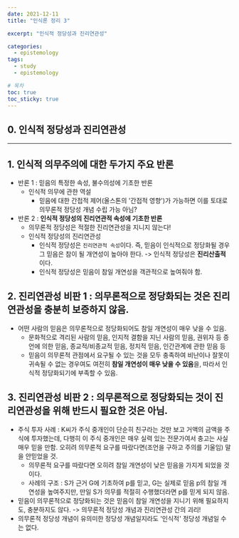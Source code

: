 ```yaml
---
date: 2021-12-11
title: "인식론 정리 3"

excerpt: "인식적 정당성과 진리연관성"

categories: 
  - epistemology
tags: 
  - study
  - epistemology

# 목차
toc: true  
toc_sticky: true 
---
```


## 0. 인식적 정당성과 진리연관성

---
          
## 1. 인식적 의무주의에 대한 두가지 주요 반론
- 반론 1 : 믿음의 특정한 속성, 불수의성에 기초한 반론
  - 인식적 의무에 관한 역설
    - 믿음에 대한 간접적 제어(올스톤의 '간접적 영향')가 가능하면 이를 토대로 의무론적 정당성 개념 수립 가능 아님?
- 반론 2 : **인식적 정당성의 진리연관적 속성에 기초한 반론**
  - 의무론적 정당성은 적절한 진리연관성을 지니지 않는다!
  - 인식적 정당성의 진리연관성
    - 인식적 정당성은 `진리연관적 속성`이다. 즉, 믿음이 인식적으로 정당화될 경우 그 믿음은 참이 될 개연성이 높아야 한다. -> 인식적 정당성은 **진리산출적**이다.
    - 인식적 정당성은 믿음이 참일 개연성을 객관적으로 높여줘야 함.
  
## 2. 진리연관성 비판 1 : 의무론적으로 정당화되는 것은 진리연관성을 충분히 보증하지 않음.
- 어떤 사람의 믿음은 의무론적으로 정당화되어도 참일 개연성이 매우 낮을 수 있음.
  - 문화적으로 격리된 사람의 믿음, 인지적 결함을 지닌 사람의 믿음, 권위자 등 증언에 의한 믿음, 종교적/비종교적 믿음, 정치적 믿음, 인간관계에 관한 믿음 등
  - 믿음이 의무론적 관점에서 요구될 수 있는 것을 모두 충족하여 비난이나 잘못이 귀속될 수 없는 경우여도 여전히 **참일 개연성이 매우 낮을 수 있음**을, 따라서 인식적 정당화되기에 부족할 수 있음.

## 3. 진리연관성 비판 2 : 의무론적으로 정당화되는 것이 진리연관성을 위해 반드시 필요한 것은 아님.
- 주식 투자 사례 : K씨가 주식 중개인이 단순히 친구라는 것만 보고 거액의 금액을 주식에 투자했는데, 다행히 이 주식 중개인은 매우 실력 있는 전문가여서 충고는 사실 매우 믿을 만함. 오히려 의무론적 요구를 따랐다면(조언을 구하고 주의를 기울임) 말을 안믿었을 것.
  - 의무론적 요구를 따랐다면 오히려 참일 개연성이 낮은 믿음을 가지게 되었을 것이다.
  - 사례의 구조 : S가 근거 G에 기초하여 p를 믿고, G는 실제로 믿음 p의 참일 개연성을 높여주지만, 만일 S가 의무를 적절히 수행했더라면 p를 믿게 되지 않음. 
- 믿음이 의무론적으로 정당화되는 것은 믿음이 참일 개연성을 지니기 위해 필요하지도, 충분하지도 않다. -> 의무론적 정당성 개념과 진리연관성 간의 괴리!
- 의무론적 정당성 개념이 유의미한 정당성 개념일지라도 '인식적' 정당성 개념일 수는 없다.
 
